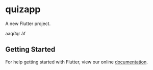 # quizapp

A new Flutter project.

aaqửqr
âf
## Getting Started

For help getting started with Flutter, view our online
[documentation](https://flutter.io/).
